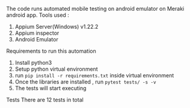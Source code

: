 The code runs automated mobile testing on android emulator on Meraki android app.
Tools used :
1) Appium Server(Windows) v1.22.2
2) Appium inspector 
3) Android Emulator

Requirements to run this automation 

1) Install python3
2) Setup python virtual environment 
3) run `pip install -r requirements.txt` inside virtual environment
4) Once the libraries are installed , run `pytest tests/ -s -v`
5) The tests will start executing 

Tests 
There are 12 tests in total 




